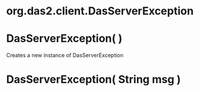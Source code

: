 # org.das2.client.DasServerException



# DasServerException( )
Creates a new instance of DasServerException

# DasServerException( String msg )


